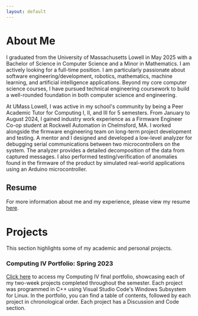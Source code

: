 ```yaml
---
layout: default
---
```


# About Me

I graduated from the University of Massachusetts Lowell in May 2025 with a Bachelor of Science in Computer Science and a Minor in Mathematics. I am actively looking for a full-time position. I am particularly passionate about software engineering/development, robotics, mathematics, machine learning, and artificial intelligence applications. Beyond my core computer science courses, I have pursued technical engineering coursework to build a well-rounded foundation in both computer science and engineering.

At UMass Lowell, I was active in my school's community by being a Peer Academic Tutor for Computing I, II, and III for 5 semesters. From January to August 2024, I gained industry work experience as a Firmware Engineer Co-op student at Rockwell Automation in Chelmsford, MA. I worked alongside the firmware engineering team on long-term project development and testing. A mentor and I designed and developed a low-level analyzer for debugging serial communications between two microcontrollers on the system. The analyzer provides a detailed decomposition of the data from captured messages. I also performed testing/verification of anomalies found in the firmware of the product by simulated real-world applications using an Arduino microcontroller.

## Resume

For more information about me and my experience, please view my resume [here](documents/James_P._Walsh_resume.pdf).

# Projects

This section highlights some of my academic and personal projects.

### Computing IV Portfolio: Spring 2023

[Click here](documents/Walsh_James_Comp4Spring2023.pdf) to access my Computing IV final portfolio, showcasing each of my two-week projects completed throughout the semester. Each project was programmed in C++ using Visual Studio Code's Windows Subsystem for Linux. In the portfolio, you can find a table of contents, followed by each project in chronological order. Each project has a Discussion and Code section.
